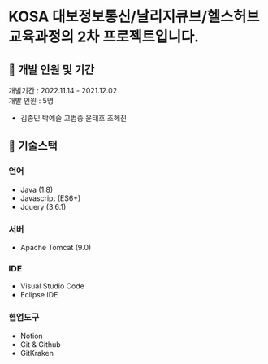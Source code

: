 # KOSA 대보정보통신/날리지큐브/헬스허브 교육과정의 2차 프로젝트입니다.


## 📍 개발 인원 및 기간
개발기간 : 2022.11.14 - 2021.12.02  
개발 인원 : 5명  
- 김종민 박예슬 고범종 윤태호 조혜진

## 📍 기술스택

### 언어
- Java (1.8)
- Javascript (ES6+)
- Jquery (3.6.1)

### 서버
- Apache Tomcat (9.0)

### IDE
- Visual Studio Code
- Eclipse IDE

### 협업도구
- Notion
- Git & Github
- GitKraken

